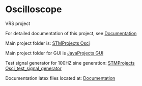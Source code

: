 # Oscilloscope
VRS project

For detailed documentation of this project, see
[Documentation](https://github.com/Jan123544/Oscilloscope/blob/master/Dokumentacia/main.pdf)

Main project folder is: [STMProjects Osci](https://github.com/Jan123544/Oscilloscope/tree/master/STMProjects/osci)

Main project folder for GUI is [JavaProjects GUI](https://github.com/Jan123544/Oscilloscope/tree/master/JAVAProjects/Osci_SignalGeneratorGUI)

Test signal generator for 100HZ sine generation: [STMProjects Osci_test_signal_generator](https://github.com/Jan123544/Oscilloscope/tree/master/STMProjects/osci_test_signal_generator)

Documentation latex files located at: [Documentation](https://github.com/Jan123544/Oscilloscope/blob/master/Dokumentacia)
